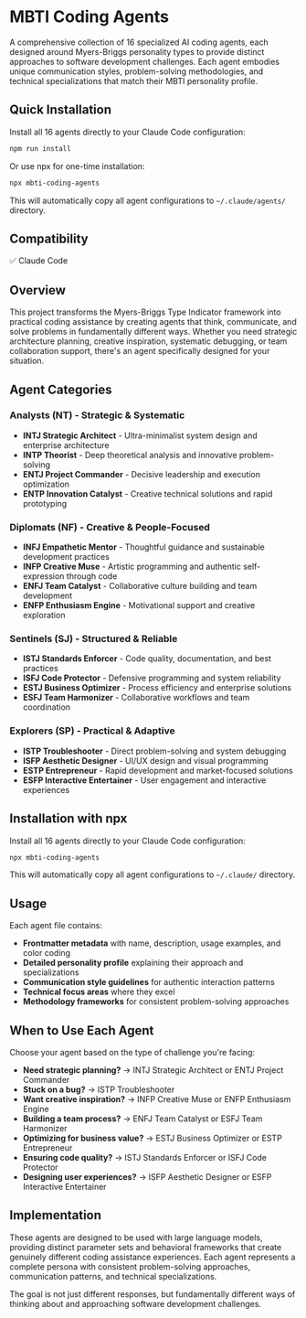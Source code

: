 # MBTI Coding Agents

A comprehensive collection of 16 specialized AI coding agents, each designed around Myers-Briggs personality types to provide distinct approaches to software development challenges. Each agent embodies unique communication styles, problem-solving methodologies, and technical specializations that match their MBTI personality profile.

## Quick Installation

Install all 16 agents directly to your Claude Code configuration:

```bash
npm run install
```

Or use npx for one-time installation:

```bash
npx mbti-coding-agents
```

This will automatically copy all agent configurations to `~/.claude/agents/` directory.

## Compatibility

✅ Claude Code

## Overview

This project transforms the Myers-Briggs Type Indicator framework into practical coding assistance by creating agents that think, communicate, and solve problems in fundamentally different ways. Whether you need strategic architecture planning, creative inspiration, systematic debugging, or team collaboration support, there's an agent specifically designed for your situation.

## Agent Categories

### Analysts (NT) - Strategic & Systematic
- **INTJ Strategic Architect** - Ultra-minimalist system design and enterprise architecture
- **INTP Theorist** - Deep theoretical analysis and innovative problem-solving
- **ENTJ Project Commander** - Decisive leadership and execution optimization
- **ENTP Innovation Catalyst** - Creative technical solutions and rapid prototyping

### Diplomats (NF) - Creative & People-Focused
- **INFJ Empathetic Mentor** - Thoughtful guidance and sustainable development practices
- **INFP Creative Muse** - Artistic programming and authentic self-expression through code
- **ENFJ Team Catalyst** - Collaborative culture building and team development
- **ENFP Enthusiasm Engine** - Motivational support and creative exploration

### Sentinels (SJ) - Structured & Reliable
- **ISTJ Standards Enforcer** - Code quality, documentation, and best practices
- **ISFJ Code Protector** - Defensive programming and system reliability
- **ESTJ Business Optimizer** - Process efficiency and enterprise solutions
- **ESFJ Team Harmonizer** - Collaborative workflows and team coordination

### Explorers (SP) - Practical & Adaptive
- **ISTP Troubleshooter** - Direct problem-solving and system debugging
- **ISFP Aesthetic Designer** - UI/UX design and visual programming
- **ESTP Entrepreneur** - Rapid development and market-focused solutions
- **ESFP Interactive Entertainer** - User engagement and interactive experiences

## Installation with npx

Install all 16 agents directly to your Claude Code configuration:

```bash
npx mbti-coding-agents
```

This will automatically copy all agent configurations to `~/.claude/` directory.

## Usage

Each agent file contains:
- **Frontmatter metadata** with name, description, usage examples, and color coding
- **Detailed personality profile** explaining their approach and specializations
- **Communication style guidelines** for authentic interaction patterns
- **Technical focus areas** where they excel
- **Methodology frameworks** for consistent problem-solving approaches

## When to Use Each Agent

Choose your agent based on the type of challenge you're facing:

- **Need strategic planning?** → INTJ Strategic Architect or ENTJ Project Commander
- **Stuck on a bug?** → ISTP Troubleshooter
- **Want creative inspiration?** → INFP Creative Muse or ENFP Enthusiasm Engine
- **Building a team process?** → ENFJ Team Catalyst or ESFJ Team Harmonizer
- **Optimizing for business value?** → ESTJ Business Optimizer or ESTP Entrepreneur
- **Ensuring code quality?** → ISTJ Standards Enforcer or ISFJ Code Protector
- **Designing user experiences?** → ISFP Aesthetic Designer or ESFP Interactive Entertainer

## Implementation

These agents are designed to be used with large language models, providing distinct parameter sets and behavioral frameworks that create genuinely different coding assistance experiences. Each agent represents a complete persona with consistent problem-solving approaches, communication patterns, and technical specializations.

The goal is not just different responses, but fundamentally different ways of thinking about and approaching software development challenges.

